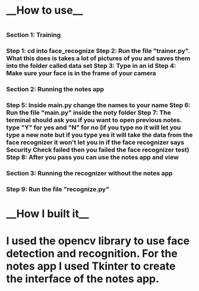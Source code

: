 


<h1>__How to use__<h1>

<h3>Section 1: Training<h3>

Step 1: cd into face_recognize
Step 2: Run the file "trainer.py". What this does is takes a lot of pictures of you and saves them into the folder called data set
Step 3: Type in an id
Step 4: Make sure your face is in the frame of your camera

<h3>Section 2: Running the notes app<h3>

Step 5: Inside main.py change the names to your name
Step 6: Run the file "main.py" inside the noty folder
Step 7: The terminal should ask you if you want to open previous notes. type "Y" for yes and "N" for no (if you type no it will let you type a new note but if you type yes it will take the data from the face recognizer it won't let you in if the face recognizer says Security Check failed then you failed the face recognizer test) 
Step 8: After you pass you can use the notes app and view

<h3>Section 3: Running the recognizer without the notes app<h3>

Step 9: Run the file "recognize.py"

<h1>__How I built it__<h1>
I used the opencv library to use face detection and recognition.
For the notes app I used Tkinter to create the interface of the notes app.